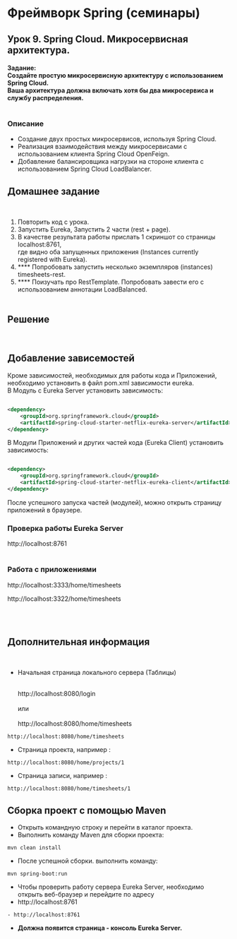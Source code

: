 # Фреймворк Spring (семинары)

## Урок 9. Spring Cloud. Микросервисная архитектура.

#### Задание:<br> Создайте простую микросервисную архитектуру с использованием Spring Cloud.<br> Ваша архитектура должна включать хотя бы два микросервиса и службу распределения.<br><br>

### Описание<br>

- Создание двух простых микросервисов, используя Spring Cloud.<br>
- Реализация взаимодействия между микросервисами с использованием клиента Spring Cloud OpenFeign.<br>
- Добавление балансировщика нагрузки на стороне клиента с использованием Spring Cloud LoadBalancer.<br>

## Домашнее задание

<br>

1. Повторить код с урока.<br>
2. Запустить Eureka, Запустить 2 части (rest + page).<br>
3. В качестве результата работы прислать 1 скриншот со страницы localhost:8761,<br>
   где видно оба запущенных приложения (Instances currently registered with Eureka).<br>
4. **** Попробовать запустить несколько экземпляров (instances) timesheets-rest.<br>
5. **** Поизучать про RestTemplate. Попробовать завести его с использованием аннотации LoadBalanced.<br>
   <br>

## Решение

<br>

## Добавление зависемостей

Кроме зависимостей, необходимых для работы кода и Приложений, необходимо установить в файл pom.xml зависимости
eureka.<br>
В Модуль с Eureka Server установить зависимость:

```xml

<dependency>
    <groupId>org.springframework.cloud</groupId>
    <artifactId>spring-cloud-starter-netflix-eureka-server</artifactId>
</dependency>

```

В Модули Приложений и других частей кода (Eureka Client) установить зависимость:

```xml

<dependency>
    <groupId>org.springframework.cloud</groupId>
    <artifactId>spring-cloud-starter-netflix-eureka-client</artifactId>
</dependency>

```

После успешного запуска частей (модулей), можно открыть страницу приложений в браузере.
<br>
### Проверка работы Eureka Server

http://localhost:8761
<br><br>

### Работа с приложениями

http://localhost:3333/home/timesheets
<br>

http://localhost:3322/home/timesheets

<br><br>

## Дополнительная информация

<br>

- Начальная страница локального сервера (Таблицы)<br><br>

  http://localhost:8080/login<br><br>
  или<br><br>
  http://localhost:8080/home/timesheets<br>

```
http://localhost:8080/home/timesheets

```

- Страница проекта, например :

```
http://localhost:8080/home/projects/1

```

- Страница записи, например :

```
http://localhost:8080/home/timesheets/1

```

## Сборка проект с помощью Maven

- Открыть командную строку и перейти в каталог проекта.
- Выполнить команду Maven для сборки проекта:

```shell
mvn clean install

```

- После успешной сборки. выполнить команду:

```shell
mvn spring-boot:run

```

- Чтобы проверить работу сервера Eureka Server, необходимо открыть веб-браузер и перейдите по адресу<br>
- http://localhost:8761

```
- http://localhost:8761 

```

- **Должна появится страница - консоль Eureka Server.**

<br><br><br>